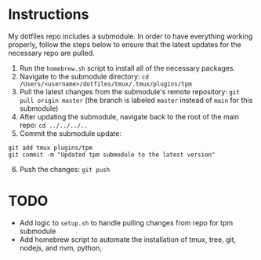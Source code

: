 # Instructions
My dotfiles repo includes a submodule. In order to have everything working
properly, follow the steps below to ensure that the latest updates for the
necessary repo are pulled.

1. Run the `homebrew.sh` script to install all of the necessary packages.
2. Navigate to the submodule directory:
`cd /Users/<username>/dotfiles/tmux/.tmux/plugins/tpm`
3. Pull the latest changes from the submodule's remote repository:
`git pull origin master` (the branch is labeled `master` instead of `main` for this submodule)
4. After updating the submodule, navigate back to the root of the main repo:
`cd ../../../..`
5. Commit the submodule update:
```
git add tmux plugins/tpm
git commit -m "Updated tpm submodule to the latest version"
```
6. Push the changes:
`git push`

# TODO
- Add logic to `setup.sh` to handle pulling changes from repo for tpm submodule
- Add homebrew script to automate the installation of tmux, tree, git, nodejs, and nvm, python, 
